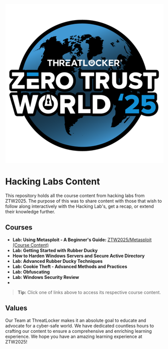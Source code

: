 ![ZTW Logo](Assets/Hacking_Labs_graphics_ztw_full_1.png)

# Hacking Labs Content

This repository holds all the course content from hacking labs from ZTW2025.
The purpose of this was to share content with those that wish to follow along
interactively with the Hacking Lab's, get a recap, or extend their knowledge further.

## Courses

* **Lab: Using Metasploit - A Beginner's Guide:** [ZTW2025/Metasploit (Course Content)](Metasploit/README.md)
* **Lab: Getting Started with Rubber Ducky** []()
* **How to Harden Windows Servers and Secure Active Directory** []()
* **Lab: Advanced Rubber Ducky Techniques** []()
* **Lab: Cookie Theft - Advanced Methods and Practices** []()
* **Lab: Obfuscating** []()
* **Lab: Windows Security Review** []()
* 

> **Tip:** Click one of links above to access its respective course content.

## Values

Our Team at ThreatLocker makes it an absolute goal to educate and advocate for
a cyber-safe world. We have dedicated countless hours to crafting our content
to ensure a comprehensive and enriching learning experience. We hope you have an
amazing learning experience at ZTW2025!
